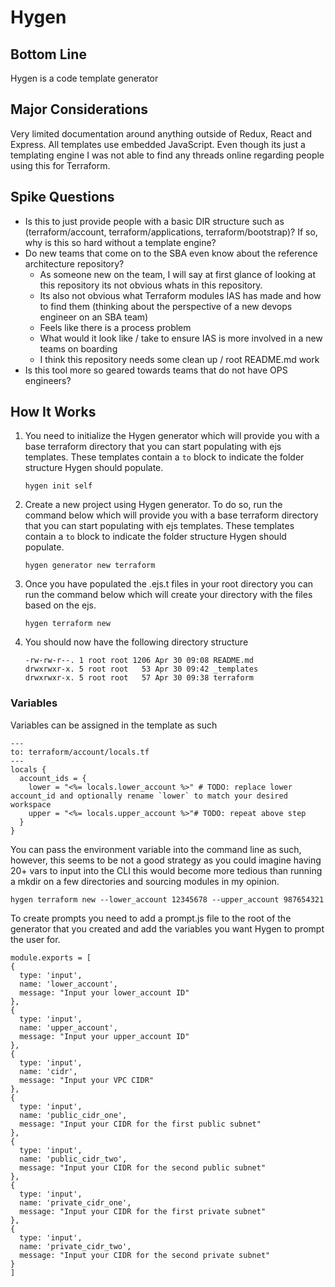 # Hygen

## Bottom Line

Hygen is a code template generator

## Major Considerations

Very limited documentation around anything outside of Redux, React and Express. All templates use embedded JavaScript. Even though its just a templating engine I was not able to find any threads online regarding people using this for Terraform.

## Spike Questions

- Is this to just provide people with a basic DIR structure such as (terraform/account, terraform/applications, terraform/bootstrap)? If so, why is this so hard without a template engine? 
- Do new teams that come on to the SBA even know about the reference architecture repository? 
  - As someone new on the team, I will say at first glance of looking at this repository its not obvious whats in this repository.
  - Its also not obvious what Terraform modules IAS has made and how to find them (thinking about the perspective of a new devops engineer on an SBA team)
  - Feels like there is a process problem
  - What would it look like / take to ensure IAS is more involved in a new teams on boarding
  - I think this repository needs some clean up / root README.md work
- Is this tool more so geared towards teams that do not have OPS engineers?

## How It Works

1. You need to initialize the Hygen generator which will provide you with a base terraform directory that you can start populating with ejs templates. These templates contain a ```to``` block to indicate the folder structure Hygen should populate.
   ```
   hygen init self
   ```

2. Create a new project using Hygen generator. To do so, run the command below which will provide you with a base terraform directory that you can start populating with ejs templates. These templates contain a ```to``` block to indicate the folder structure Hygen should populate.
   ```
   hygen generator new terraform
   ```

3. Once you have populated the .ejs.t files in your root directory you can run the command below which will create your directory with the files based on the ejs.
   ```
   hygen terraform new
   ```

4. You should now have the following directory structure
   ```
   -rw-rw-r--. 1 root root 1206 Apr 30 09:08 README.md
   drwxrwxr-x. 5 root root   53 Apr 30 09:42 _templates
   drwxrwxr-x. 5 root root   57 Apr 30 09:38 terraform
   ```

### Variables

Variables can be assigned in the template as such

  ```
  ---
  to: terraform/account/locals.tf
  ---
  locals {
    account_ids = {
      lower = "<%= locals.lower_account %>" # TODO: replace lower account_id and optionally rename `lower` to match your desired workspace
      upper = "<%= locals.upper_account %>"# TODO: repeat above step
    }
  }
  ```

You can pass the environment variable into the command line as such, however, this seems to be not a good strategy as you could imagine having 20+ vars to input into the CLI this would become more tedious than running a mkdir on a few directories and sourcing modules in my opinion.

  ```
  hygen terraform new --lower_account 12345678 --upper_account 987654321
  ```

To create prompts you need to add a prompt.js file to the root of the generator that you created and add the variables you want Hygen to prompt the user for.
  ```
  module.exports = [
  {
    type: 'input',
    name: 'lower_account',
    message: "Input your lower_account ID"
  },
  {
    type: 'input',
    name: 'upper_account',
    message: "Input your upper_account ID"
  },
  {
    type: 'input',
    name: 'cidr',
    message: "Input your VPC CIDR"
  },
  {
    type: 'input',
    name: 'public_cidr_one',
    message: "Input your CIDR for the first public subnet"
  },
  {
    type: 'input',
    name: 'public_cidr_two',
    message: "Input your CIDR for the second public subnet"
  },
  {
    type: 'input',
    name: 'private_cidr_one',
    message: "Input your CIDR for the first private subnet"
  },
  {
    type: 'input',
    name: 'private_cidr_two',
    message: "Input your CIDR for the second private subnet"
  }
  ]
  ```

